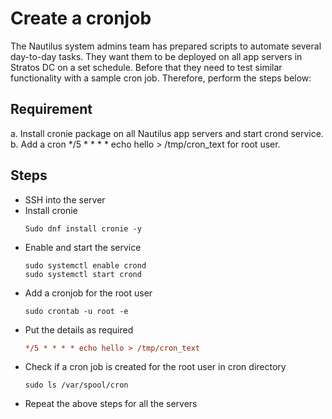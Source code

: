 # Create a cronjob

The Nautilus system admins team has prepared scripts to automate several day-to-day tasks. 
They want them to be deployed on all app servers in Stratos DC on a set schedule. 
Before that they need to test similar functionality with a sample cron job. 
Therefore, perform the steps below:

## Requirement
a. Install cronie package on all Nautilus app servers and start crond service.
b. Add a cron */5 * * * * echo hello > /tmp/cron_text for root user.

## Steps 
- SSH into the server
- Install cronie
  ```shell
  Sudo dnf install cronie -y
  ```
- Enable and start the service
  ```shell
  sudo systemctl enable crond
  sudo systemctl start crond
  ```
- Add a cronjob for the root user
  ```shell
  sudo crontab -u root -e
  ```
- Put the details as required
  ```ini
  */5 * * * * echo hello > /tmp/cron_text
  ```
- Check if a cron job is created for the root user in cron directory
  ```console
  sudo ls /var/spool/cron
  ```
- Repeat the above steps for all the servers
